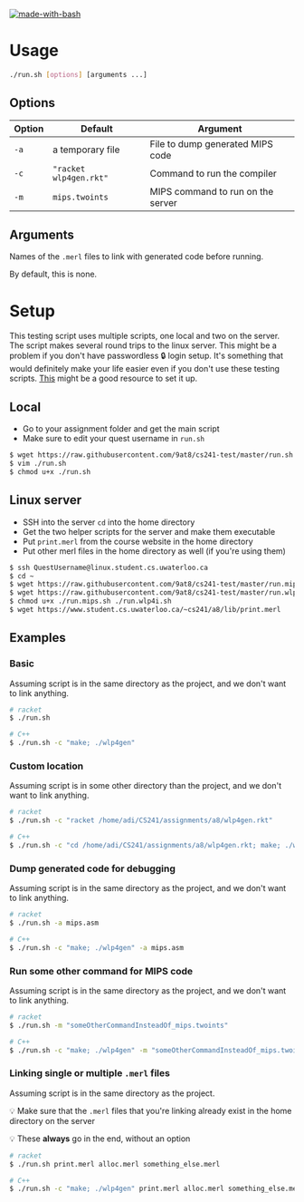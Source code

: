 [![made-with-bash](https://img.shields.io/badge/Made%20with-Bash-1f425f.svg)](https://www.gnu.org/software/bash/)

# Usage

```bash
./run.sh [options] [arguments ...]
```

## Options

|Option|Default|Argument|
|--|--|--|
|`-a`|a temporary file|File to dump generated MIPS code|
|`-c`|`"racket wlp4gen.rkt"`|Command to run the compiler|
|`-m`|`mips.twoints`|MIPS command to run on the server|

## Arguments

Names of the `.merl` files to link with generated code before running.

By default, this is none.

# Setup

This testing script uses multiple scripts, one local and two on the server. The script makes several round trips to the linux server. This might be a problem if you don't have passwordless :lock: login setup. It's something that would definitely make your life easier even if you don't use these testing scripts. [This](https://www.thegeekdiary.com/centos-rhel-how-to-setup-passwordless-ssh-login/) might be a good resource to set it up.

## Local

- Go to your assignment folder and get the main script
- Make sure to edit your quest username in `run.sh`

```bash
$ wget https://raw.githubusercontent.com/9at8/cs241-test/master/run.sh
$ vim ./run.sh
$ chmod u+x ./run.sh
```

## Linux server

- SSH into the server `cd` into the home directory
- Get the two helper scripts for the server and make them executable
- Put `print.merl` from the course website in the home directory
- Put other merl files in the home directory as well (if you're using them)


```bash
$ ssh QuestUsername@linux.student.cs.uwaterloo.ca
$ cd ~
$ wget https://raw.githubusercontent.com/9at8/cs241-test/master/run.mips.sh
$ wget https://raw.githubusercontent.com/9at8/cs241-test/master/run.wlp4i.sh
$ chmod u+x ./run.mips.sh ./run.wlp4i.sh
$ wget https://www.student.cs.uwaterloo.ca/~cs241/a8/lib/print.merl
```

## Examples

### Basic

Assuming script is in the same directory as the project, and we don't want to link anything.

```bash
# racket
$ ./run.sh

# C++
$ ./run.sh -c "make; ./wlp4gen"
```

### Custom location

Assuming script is in some other directory than the project, and we don't want to link anything.

```bash
# racket
$ ./run.sh -c "racket /home/adi/CS241/assignments/a8/wlp4gen.rkt"

# C++
$ ./run.sh -c "cd /home/adi/CS241/assignments/a8/wlp4gen.rkt; make; ./wlp4gen"
```

### Dump generated code for debugging

Assuming script is in the same directory as the project, and we don't want to link anything.

```bash
# racket
$ ./run.sh -a mips.asm

# C++
$ ./run.sh -c "make; ./wlp4gen" -a mips.asm
```

### Run some other command for MIPS code

Assuming script is in the same directory as the project, and we don't want to link anything.

```bash
# racket
$ ./run.sh -m "someOtherCommandInsteadOf_mips.twoints"

# C++
$ ./run.sh -c "make; ./wlp4gen" -m "someOtherCommandInsteadOf_mips.twoints"
```

### Linking single or multiple `.merl` files

Assuming script is in the same directory as the project.

:bulb: Make sure that the `.merl` files that you're linking already exist in the home directory on the server

:bulb: These **always** go in the end, without an option

```bash
# racket
$ ./run.sh print.merl alloc.merl something_else.merl

# C++
$ ./run.sh -c "make; ./wlp4gen" print.merl alloc.merl something_else.merl
```
